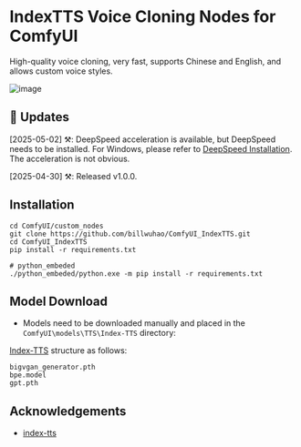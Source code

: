 # IndexTTS Voice Cloning Nodes for ComfyUI

High-quality voice cloning, very fast, supports Chinese and English, and allows custom voice styles.

![image](https://github.com/billwuhao/ComfyUI_IndexTTS/blob/main/images/2025-04-30_19-22-46.png)

## 📣 Updates

[2025-05-02] ⚒️: DeepSpeed acceleration is available, but DeepSpeed needs to be installed. For Windows, please refer to [DeepSpeed Installation](https://github.com/deepspeedai/DeepSpeed/blob/master/blogs/windows/08-2024/chinese/README.md). The acceleration is not obvious.

[2025-04-30] ⚒️: Released v1.0.0.

## Installation

```
cd ComfyUI/custom_nodes
git clone https://github.com/billwuhao/ComfyUI_IndexTTS.git
cd ComfyUI_IndexTTS
pip install -r requirements.txt

# python_embeded
./python_embeded/python.exe -m pip install -r requirements.txt
```

## Model Download

- Models need to be downloaded manually and placed in the `ComfyUI\models\TTS\Index-TTS` directory:

[Index-TTS](https://huggingface.co/IndexTeam/Index-TTS/tree/main) structure as follows:

```
bigvgan_generator.pth
bpe.model
gpt.pth
```

## Acknowledgements

- [index-tts](https://github.com/index-tts/index-tts)

